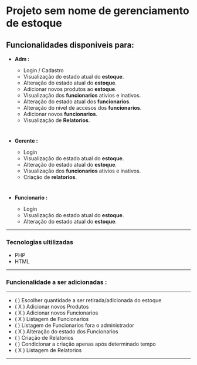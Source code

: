 # Projeto sem nome de gerenciamento de estoque

## Funcionalidades disponiveis para:

* **Adm :**
    * Login / Cadastro
    * Visualização do estado atual do **estoque**.
    * Alteração do estado atual do **estoque**.
    * Adicionar novos produtos ao **estoque**.
    * Visualização dos **funcionarios** ativios e inativos.
    * Alteração do estado atual dos **funcionarios**.
    * Alteração do nivel de accesos dos **funcionarios**.
    * Adicionar novos **funcionarios**.
    * Visualização de **Relatorios**.

    #

* **Gerente :**
    * Login
    * Visualização do estado atual do **estoque**.
    * Alteração do estado atual do **estoque**.
    * Visualização dos **funcionarios** ativios e inativos.
    * Criação de **relatorios**.

    #

* **Funcionario :**
    * Login
    * Visualização do estado atual do **estoque**.
    * Alteração do estado atual do **estoque**.

---
### Tecnologias ultilizadas

* PHP
* HTML 
---

### Funcionalidade a ser adicionadas :

---
*   (  ) Escolher quantidade a ser retirada/adicionada do estoque
*   ( X ) Adicionar novos Produtos
*   ( X ) Adicionar novos Funcionarios
*   ( X ) Listagem de Funcionarios
*   (  ) Listagem de Funcionarios fora o administrador
*   ( X ) Alteração do estado dos Funcionarios
*   (  ) Criação de Relatorios
*   (  ) Condicionar a criação apenas após determinado tempo
*   ( X ) Listagem de Relatorios
---